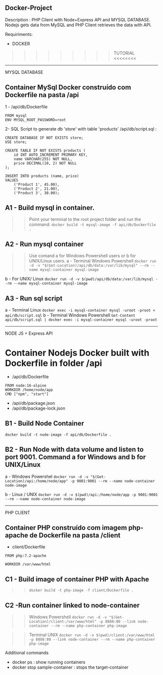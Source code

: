 ## Docker-Project
Description : PHP Client with Node+Express API and MYSQL DATABASE. Nodejs gets data from MySQL and PHP Client retrieves the data with API.

Requiriments:
- DOCKER

 >>>>>>>>> TUTORIAL <<<<<<<<


************************
MYSQL DATABASE
## Container MySql Docker construído com Dockerfile na pasta /api

1 - /api/db/Dockerfile
```
FROM mysql 
ENV MYSQL_ROOT_PASSWORD=root
```

2- SQL Script to generate db 'store' with table 'products'
 /api/db/script.sql : 
```
CREATE DATABASE IF NOT EXISTS store;
USE store;

CREATE TABLE IF NOT EXISTS products (
    id INT AUTO_INCREMENT PRIMARY KEY,
    name VARCHAR(255) NOT NULL,
    price DECIMAL(10, 2) NOT NULL
);

INSERT INTO products (name, price)
VALUES
    ('Product 1', 45.00),
    ('Product 2', 21.00),
    ('Product 3', 30.00);
```


## A1 - Build mysql in container. 
>>  Point your terminal to the root project folder and run the command:
```docker build -t mysql-image -f api/db/Dockerfile .```

## A2 - Run mysql container 

>> Use comand a for Windows Powershell users or b for UNIX/Linux users.
a - Terminal Windows Powershell
```docker run -d -v "$(Get-Location)/api/db/data:/var/lib/mysql" --rm --name mysql-container mysql-image```

b - For UNIX/ Linux
```docker run -d -v $(pwd)/api/db/data:/var/lib/mysql --rm --name mysql-container mysql-image```

## A3 - Run sql script

a - Terminal Linux
```docker exec -i mysql-container mysql -uroot -proot < api/db/script.sql```
b - Terminal Windows Powershell
```Get-Content api/db/script.sql | docker exec -i mysql-container mysql -uroot -proot```


************************
NODE JS + Express API

# Container Nodejs Docker built with Dockerfile in folder /api #
- /api/db/Dockerfile
```
FROM node:16-alpine
WORKDIR /home/node/app
CMD ["npm", "start"]
```

- /api/db/package.json
- /api/db/package-lock.json


## B1 - Build Node Container
```docker build -t node-image -f api/db/Dockerfile .```


## B2 - Run Node with data volume and listen to port 9001. Command a for Windows and b for UNIX/Linux

a - Windows Powershel
```docker run -d -v "$(Get-Location)/api:/home/node/app" -p 9001:9001 --rm --name node-container node-image```

b - Linux / UNIX
```docker run -d -v $(pwd)/api:/home/node/app -p 9001:9001 --rm --name node-container node-image```



***********

PHP CLIENT
## Container PHP construído com imagem php-apache de Dockerfile na pasta /client

- client/Dockerfile 
```
FROM php:7.2-apache

WORKDIR /var/www/html
```

## C1 - Build image of container PHP with Apache
>> ```docker build -t php-image -f client/Dockerfile .```

## C2 -Run container linked to node-container
>> Windows Powershell
```docker run -d -v "$(Get-Location)/client:/var/www/html" -p 8888:80 --link node-container --rm --name php-container php-image```

>> Terminal UNIX
```docker run -d -v $(pwd)/client:/var/www/html -p 8888:80 --link node-container --rm --name php-container php-image```




Additional commands
 - docker ps : show running containers
 - docker stop sample-container : stops the target-container